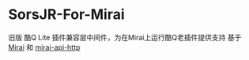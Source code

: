 # SorsJR-For-Mirai

旧版 酷Q Lite 插件兼容层中间件，为在Mirai上运行酷Q老插件提供支持
基于[Mirai](https://github.com/mamoe/mirai) 和 [mirai-api-http](https://github.com/project-mirai/mirai-api-http) 
